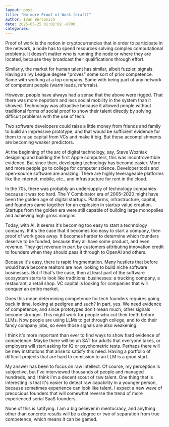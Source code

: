```yaml
---
layout: post
title: "No more Proof of Work (draft)"
author: Ivan Bercovich
date: 2025-05-25 01:01:02 -0700
categories:
---
```


Proof of work is the notion in cryptocurrencies that in order to participate in the network, a node has to spend resources solving complex computational problems. It doesn't matter who is running the node or where they are located, because they broadcast their qualifications through effort.

Similarly, the market for human talent has similar, albeit fuzzier, signals. Having an Ivy League degree "proves" some sort of prior competence. Same with working at a top company. Same with being part of any network of competent people (warm leads, referrals).

However, people have always had a sense that the above were rigged. That there was more nepotism and less social mobility in the system than it showed. Technology was attractive because it allowed people without traditional forms of social proof to show their talent directly by solving difficult problems with the use of tech.

Two software developers could raise a little money from friends and family to build an impressive prototype, and that would be sufficient evidence for them to raise capital from VCs and make it big. But these accomplishments are becoming weaker predictors.

At the beginning of the arc of digital technology, say, Steve Wozniak designing and building the first Apple computers, this was incontrovertible evidence. But since then, developing technology has become easier. More and more people go to college for computer science. Developer tools and open-source software are amazing. There are highly leverageable platforms like the internet, mobile, etc., and infrastructure for rent in the cloud.

In the 70s, there was probably an undersupply of technology companies because it was too hard. The Y Combinator era of 2005–2020 might have been the golden age of digital startups. Platforms, infrastructure, capital, and founders came together for an explosion in startup value creation. Startups from the golden era were still capable of building large monopolies and achieving high gross margins.

Today, with AI, it seems it's becoming too easy to start a technology company. If it's the case that it becomes too easy to start a company, then proof of work goes away. It becomes harder to determine which founders deserve to be funded, because they all have some product, and even revenue. They get revenue in part by customers attributing innovation credit to founders when they should pass it through to OpenAI and others.

Because it's easy, there is rapid fragmentation. Many hustlers that before would have become realtors are now looking to build niche software businesses. But if that's the case, then at least part of the software ecosystem starts to look like traditional businesses: a trucking company, a restaurant, a retail shop. VC capital is looking for companies that will conquer an entire market.

Does this mean determining competence for tech founders requires going back in time, looking at pedigree and such? In part, yes. We need evidence of competence, and since prototypes don't mean much, other signals become stronger. This might work for people who cut their teeth before LLMs. Now people are using LLMs to get through college, and to do their fancy company jobs, so even those signals are also weakening.

I think it's more important than ever to find ways to show hard evidence of competence. Maybe there will be an SAT for adults that everyone takes, or employers will start asking for IQ or psychometric tests. Perhaps there will be new institutions that arise to satisfy this need. Having a portfolio of difficult projects that are hard to comission to an LLM is a good start.

My answer has been to focus on raw intellect. Of course, my perception is subjective, but I've interviewed thousands of people and managed hundreds, and I think I'm a decent scout of raw talent. One thing that is interesting is that it's easier to detect raw capability in a younger person, because sometimes experience can look like talent. I expect a new wave of precocious founders that will somewhat reverse the trend of more experienced serial SaaS founders.

None of this is satifying. I am a big believer in meritocracy, and anything other than concrete results will be a degree or two of separation from true competence, which means it can be gamed.
